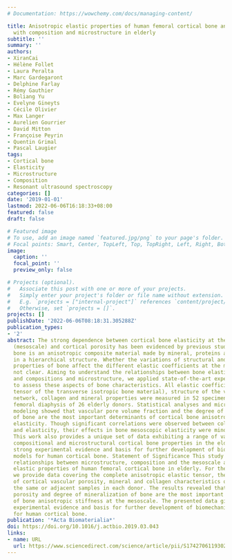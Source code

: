 ```yaml
---
# Documentation: https://wowchemy.com/docs/managing-content/

title: Anisotropic elastic properties of human femoral cortical bone and relationships
  with composition and microstructure in elderly
subtitle: ''
summary: ''
authors:
- XiranCai
- Hélène Follet
- Laura Peralta
- Marc Gardegaront
- Delphine Farlay
- Rémy Gauthier
- Boliang Yu
- Evelyne Gineyts
- Cécile Olivier
- Max Langer
- Aurelien Gourrier
- David Mitton
- Françoise Peyrin
- Quentin Grimal
- Pascal Laugier
tags:
- Cortical bone
- Elasticity
- Microstructure
- Composition
- Resonant ultrasound spectroscopy
categories: []
date: '2019-01-01'
lastmod: 2022-06-06T16:18:33+08:00
featured: false
draft: false

# Featured image
# To use, add an image named `featured.jpg/png` to your page's folder.
# Focal points: Smart, Center, TopLeft, Top, TopRight, Left, Right, BottomLeft, Bottom, BottomRight.
image:
  caption: ''
  focal_point: ''
  preview_only: false

# Projects (optional).
#   Associate this post with one or more of your projects.
#   Simply enter your project's folder or file name without extension.
#   E.g. `projects = ["internal-project"]` references `content/project/deep-learning/index.md`.
#   Otherwise, set `projects = []`.
projects: []
publishDate: '2022-06-06T08:18:31.305288Z'
publication_types:
- '2'
abstract: The strong dependence between cortical bone elasticity at the millimetre-scale
  (mesoscale) and cortical porosity has been evidenced by previous studies. However,
  bone is an anisotropic composite material made by mineral, proteins and water assembled
  in a hierarchical structure. Whether the variations of structural and compositional
  properties of bone affect the different elastic coefficients at the mesoscale is
  not clear. Aiming to understand the relationships between bone elastic properties
  and compositions and microstructure, we applied state-of-the-art experimental modalities
  to assess these aspects of bone characteristics. All elastic coefficients (stiffness
  tensor of the transverse isotropic bone material), structure of the vascular pore
  network, collagen and mineral properties were measured in 52 specimens from the
  femoral diaphysis of 26 elderly donors. Statistical analyses and micromechanical
  modeling showed that vascular pore volume fraction and the degree of mineralization
  of bone are the most important determinants of cortical bone anisotropic mesoscopic
  elasticity. Though significant correlations were observed between collagen properties
  and elasticity, their effects in bone mesoscopic elasticity were minor in our data.
  This work also provides a unique set of data exhibiting a range of variations of
  compositional and microstructural cortical bone properties in the elderly and gives
  strong experimental evidence and basis for further development of biomechanical
  models for human cortical bone. Statement of Significance This study reports the
  relationships between microstructure, composition and the mesoscale anisotropic
  elastic properties of human femoral cortical bone in elderly. For the first time,
  we provide data covering the complete anisotropic elastic tensor, the microstructure
  of cortical vascular porosity, mineral and collagen characteristics obtained from
  the same or adjacent samples in each donor. The results revealed that cortical vascular
  porosity and degree of mineralization of bone are the most important determinants
  of bone anisotropic stiffness at the mesoscale. The presented data gives strong
  experimental evidence and basis for further development of biomechanical models
  for human cortical bone.
publication: '*Acta Biomaterialia*'
doi: https://doi.org/10.1016/j.actbio.2019.03.043
links:
- name: URL
  url: https://www.sciencedirect.com/science/article/pii/S1742706119302181
---
```

